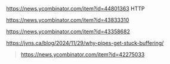 https://news.ycombinator.com/item?id=44801363 HTTP

https://news.ycombinator.com/item?id=43833310

https://news.ycombinator.com/item?id=43358682

https://jvns.ca/blog/2024/11/29/why-pipes-get-stuck-buffering/
> https://news.ycombinator.com/item?id=42275033
